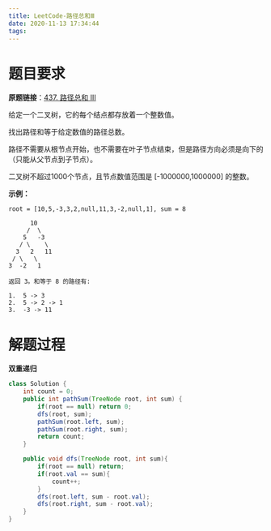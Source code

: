 ```yaml
---
title: LeetCode-路径总和Ⅲ
date: 2020-11-13 17:34:44
tags:
---
```


# 题目要求

**原题链接**：[437. 路径总和 III](https://leetcode-cn.com/problems/path-sum-iii/)

给定一个二叉树，它的每个结点都存放着一个整数值。

找出路径和等于给定数值的路径总数。

路径不需要从根节点开始，也不需要在叶子节点结束，但是路径方向必须是向下的（只能从父节点到子节点）。

二叉树不超过1000个节点，且节点数值范围是 [-1000000,1000000] 的整数。

**示例：**

```
root = [10,5,-3,3,2,null,11,3,-2,null,1], sum = 8

      10
     /  \
    5   -3
   / \    \
  3   2   11
 / \   \
3  -2   1

返回 3。和等于 8 的路径有:

1.  5 -> 3
2.  5 -> 2 -> 1
3.  -3 -> 11
```



# 解题过程

**双重递归**

```java
class Solution {
    int count = 0;
    public int pathSum(TreeNode root, int sum) {
        if(root == null) return 0;
        dfs(root, sum);
        pathSum(root.left, sum);
        pathSum(root.right, sum);
        return count;
    }

    public void dfs(TreeNode root, int sum){
        if(root == null) return;
        if(root.val == sum){
            count++;
        }
        dfs(root.left, sum - root.val);
        dfs(root.right, sum - root.val);
    }
}
```

